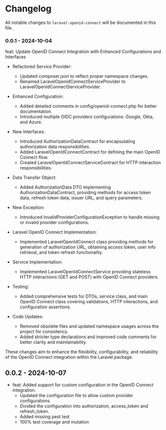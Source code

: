# Changelog

All notable changes to `laravel-openid-connect` will be documented in this file.

### 0.0.1 - 2024-10-04

feat: Update OpenID Connect Integration with Enhanced Configurations and Interfaces

- Refactored Service Provider:
  
  - Updated composer.json to reflect proper namespace changes.
  - Renamed LaravelOpenidConnectServiceProvider to LaravelOpenIdConnectServiceProvider.
  
- Enhanced Configuration:
  
  - Added detailed comments in config/openid-connect.php for better documentation.
  - Introduced multiple OIDC providers configurations: Google, Okta, and Azure.
  
- New Interfaces:
  
  - Introduced AuthorizationDataContract for encapsulating authorization data responsibilities.
  - Added LaravelOpenIdConnectContract for defining the main OpenID Connect flow.
  - Created LaravelOpenIdConnectServiceContract for HTTP interaction responsibilities.
  
- Data Transfer Object:
  
  - Added AuthorizationData DTO implementing AuthorizationDataContract, providing methods for access token data, refresh token data, issuer URL, and query parameters.
  
- New Exception:
  
  - Introduced InvalidProviderConfigurationException to handle missing or invalid provider configurations.
  
- Laravel OpenID Connect Implementation:
  
  - Implemented LaravelOpenIdConnect class providing methods for generation of authorization URL, obtaining access token, user info retrieval, and token refresh functionality.
  
- Service Implementation:
  
  - Implemented LaravelOpenIdConnectService providing stateless HTTP interactions (GET and POST) with OpenID Connect providers.
  
- Testing:
  
  - Added comprehensive tests for DTOs, service class, and main OpenID Connect class covering validations, HTTP interactions, and configuration assertions.
  
- Code Updates:
  
  - Removed obsolete files and updated namespace usages across the project for consistency.
  - Added stricter type declarations and improved code comments for better clarity and maintainability.
  

These changes aim to enhance the flexibility, configurability, and reliability of the OpenID Connect integration within the Laravel package.

## 0.0.2 - 2024-10-07

- feat: Added support for custom configuration in the OpenID Connect integration.
  - Updated the configuration file to allow custom provider configurations.
  - Divided the configuration into authorization, access_token and refresh_token.
  - Added missing pest test
  - 100% test coverage and mutation